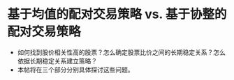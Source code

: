 # 基于均值的配对交易策略 vs. 基于协整的配对交易策略

* 如何找到股价相关性高的股票？怎么确定股票比价之间的长期稳定关系？怎么依据长期稳定关系建立策略？
* 本帖将在三个部分分别具体探讨这些问题。

